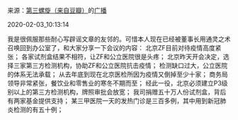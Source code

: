 来源：[第三螺旋（来自豆瓣）](https://www.douban.com/people/3829734/)的[广播](https://www.douban.com/people/3829734/status/2787899035/)


2020-02-03_10:13:14


我是很佩服那些耐心写辟谣文章的友邻的。可惜本人现在已经被董事长用通灵之术召唤回到办公室了，和大家分享一下会议的内容：
北京ZF目前对待疫情高度紧张；
各家试剂盒结果不相符，让ZF和公立医院很是头疼；
北京昨天开会决定，选择三家第三方检测机构，协助ZF和公立医院抗击疫情；
检测缺口过大，公立医院的体系无法承载；
从去年底到现在北京医检所因为疫情又倒掉至少十家；
商务局领导非常紧张，餐饮业和零售业的寒冬不期而至；
经此一役，北京必须建立P3级别以上的第三方检测机构，牌照审批会放宽；
我司捐赠五十万人份试剂盒，背后有两家基金提供支持；
某三甲医院一天的发热门诊是三百多例，其中用到新冠肺炎检测的有五十例；
